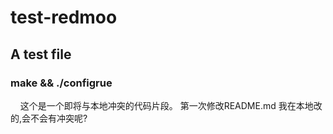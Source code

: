 # test-redmoo

## A test file 

### make && ./configrue

     这个是一个即将与本地冲突的代码片段。
    第一次修改README.md 我在本地改的,会不会有冲突呢?
